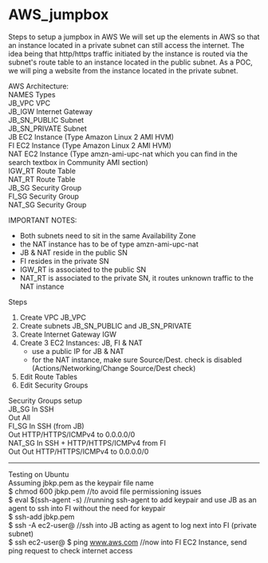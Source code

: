 # AWS_jumpbox
Steps to setup a jumpbox in AWS
We will set up the elements in AWS so that an instance located in a private subnet can still access the internet.
The idea being that http/https traffic initiated by the instance is routed via the subnet's route table
to an instance located in the public subnet.
As a POC, we will ping a website from the instance located in the private subnet.


AWS Architecture:  
NAMES         Types  
JB_VPC        VPC  
JB_IGW        Internet Gateway  
JB_SN_PUBLIC  Subnet  
JB_SN_PRIVATE Subnet  
JB            EC2 Instance (Type Amazon Linux 2 AMI HVM)  
FI            EC2 Instance (Type Amazon Linux 2 AMI HVM)  
NAT           EC2 Instance (Type amzn-ami-upc-nat which you can find in the search textbox in Community AMI section)  
IGW_RT        Route Table  
NAT_RT        Route Table  
JB_SG         Security Group  
FI_SG         Security Group  
NAT_SG        Security Group  


IMPORTANT NOTES:  
* Both subnets need to sit in the same Availability Zone
* the NAT instance has to be of type amzn-ami-upc-nat
* JB & NAT reside in the public SN
* FI resides in the private SN
* IGW_RT is associated to the public SN
* NAT_RT is associated to the private SN, it routes unknown traffic to the NAT instance

Steps
1) Create VPC JB_VPC
2) Create subnets JB_SN_PUBLIC and JB_SN_PRIVATE
3) Create Internet Gateway IGW
4) Create 3 EC2 Instances: JB, FI & NAT
      * use a public IP for JB & NAT
      * for the NAT instance, make sure Source/Dest. check is disabled (Actions/Networking/Change Source/Dest check)
5) Edit Route Tables
6) Edit Security Groups

Security Groups setup  
JB_SG   In  SSH  
        Out All  
FI_SG   In  SSH (from JB)  
        Out HTTP/HTTPS/ICMPv4 to 0.0.0.0/0  
NAT_SG  In  SSH + HTTP/HTTPS/ICMPv4 from FI  
        Out Out HTTP/HTTPS/ICMPv4 to 0.0.0.0/0  

----------------------------------------------------  
Testing on Ubuntu  
Assuming jbkp.pem as the keypair file name  
$ chmod 600 jbkp.pem        //to avoid file permissioning issues  
$ eval $(ssh-agent -s)      //running ssh-agent to add keypair and use JB as an agent to ssh into FI without the need for keypair  
$ ssh-add jbkp.pem          
$ ssh -A ec2-user@<JB Public IP>      //ssh into JB acting as agent to log next into FI (private subnet)  
$ ssh ec2-user@<FI Private IP>
$ ping www.aws.com                    //now into FI EC2 Instance, send ping request to check internet access  

